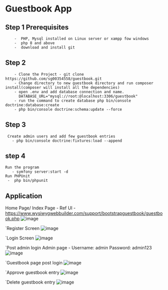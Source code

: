 # Guestbook App

## Step 1 Prerequisites   
		-  PHP, Mysql installed on Linux server or xampp fow windows   
		-  php 8 and above   
		-  download and install git    
## Step 2   
		- Clone the Project - git clone https://github.com/sg00354558/guestbook.git
		- Change directory to new guestbook directory and run composer install(composer will install all the dependencies)   
		- open .env and add database connection and name.   
		  DATABASE_URL="mysql://root:@localhost:3306/guestbook"
		- run the command to create database php bin/console doctrine:database:create  
		- php bin/console doctrine:schema:update --force
## Step 3     
	 Create admin users and add few guestbook entries   
	   - php bin/console doctrine:fixtures:load --append
## step 4
	Run the program
	   - symfony server:start -d
	Run PHPUnit
	 -  php bin/phpunit
   
   
   
## Application
Home Page/ Index Page - Ref UI - https://www.wysiwygwebbuilder.com/support/bootstrapguestbook/guestbook.php
![image](https://user-images.githubusercontent.com/110300713/182086961-04f73f69-667e-4509-828e-16ec37064e04.png)

`Register Screen
![image](https://user-images.githubusercontent.com/110300713/182087117-dbfcdd82-fc76-4901-b569-40355d3ceb79.png)

`Login Screen
![image](https://user-images.githubusercontent.com/110300713/182087160-c77f3f5d-a89a-431c-aefb-459f0ab4fed1.png)

`Post admin login Admin page - Username: admin Password: admin123
![image](https://user-images.githubusercontent.com/110300713/182087374-45d359ef-1566-4aa0-be7d-2aa1f8e142c4.png)

`Guestbook page post login
![image](https://user-images.githubusercontent.com/110300713/182087521-110df481-a8c3-4138-ac21-5d2d33b47d2a.png)

`Approve guestbook entry
![image](https://user-images.githubusercontent.com/110300713/182088361-da8f7be7-29c5-4122-8631-8c90e2077fb8.png)

`Delete guestbook entry
![image](https://user-images.githubusercontent.com/110300713/182088409-a07fa10d-cf3e-4f09-93c4-23281cb396da.png)





 
